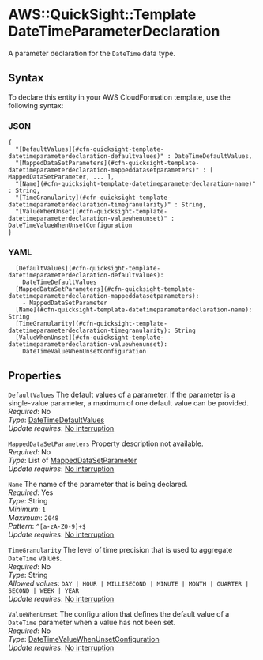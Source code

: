 # AWS::QuickSight::Template DateTimeParameterDeclaration<a name="aws-properties-quicksight-template-datetimeparameterdeclaration"></a>

A parameter declaration for the `DateTime` data type\.

## Syntax<a name="aws-properties-quicksight-template-datetimeparameterdeclaration-syntax"></a>

To declare this entity in your AWS CloudFormation template, use the following syntax:

### JSON<a name="aws-properties-quicksight-template-datetimeparameterdeclaration-syntax.json"></a>

```
{
  "[DefaultValues](#cfn-quicksight-template-datetimeparameterdeclaration-defaultvalues)" : DateTimeDefaultValues,
  "[MappedDataSetParameters](#cfn-quicksight-template-datetimeparameterdeclaration-mappeddatasetparameters)" : [ MappedDataSetParameter, ... ],
  "[Name](#cfn-quicksight-template-datetimeparameterdeclaration-name)" : String,
  "[TimeGranularity](#cfn-quicksight-template-datetimeparameterdeclaration-timegranularity)" : String,
  "[ValueWhenUnset](#cfn-quicksight-template-datetimeparameterdeclaration-valuewhenunset)" : DateTimeValueWhenUnsetConfiguration
}
```

### YAML<a name="aws-properties-quicksight-template-datetimeparameterdeclaration-syntax.yaml"></a>

```
  [DefaultValues](#cfn-quicksight-template-datetimeparameterdeclaration-defaultvalues):
    DateTimeDefaultValues
  [MappedDataSetParameters](#cfn-quicksight-template-datetimeparameterdeclaration-mappeddatasetparameters):
    - MappedDataSetParameter
  [Name](#cfn-quicksight-template-datetimeparameterdeclaration-name): String
  [TimeGranularity](#cfn-quicksight-template-datetimeparameterdeclaration-timegranularity): String
  [ValueWhenUnset](#cfn-quicksight-template-datetimeparameterdeclaration-valuewhenunset):
    DateTimeValueWhenUnsetConfiguration
```

## Properties<a name="aws-properties-quicksight-template-datetimeparameterdeclaration-properties"></a>

`DefaultValues` <a name="cfn-quicksight-template-datetimeparameterdeclaration-defaultvalues"></a>
The default values of a parameter\. If the parameter is a single\-value parameter, a maximum of one default value can be provided\.  
_Required_: No  
_Type_: [DateTimeDefaultValues](aws-properties-quicksight-template-datetimedefaultvalues.md)  
_Update requires_: [No interruption](https://docs.aws.amazon.com/AWSCloudFormation/latest/UserGuide/using-cfn-updating-stacks-update-behaviors.html#update-no-interrupt)

`MappedDataSetParameters` <a name="cfn-quicksight-template-datetimeparameterdeclaration-mappeddatasetparameters"></a>
Property description not available\.  
_Required_: No  
_Type_: List of [MappedDataSetParameter](aws-properties-quicksight-template-mappeddatasetparameter.md)  
_Update requires_: [No interruption](https://docs.aws.amazon.com/AWSCloudFormation/latest/UserGuide/using-cfn-updating-stacks-update-behaviors.html#update-no-interrupt)

`Name` <a name="cfn-quicksight-template-datetimeparameterdeclaration-name"></a>
The name of the parameter that is being declared\.  
_Required_: Yes  
_Type_: String  
_Minimum_: `1`  
_Maximum_: `2048`  
_Pattern_: `^[a-zA-Z0-9]+$`  
_Update requires_: [No interruption](https://docs.aws.amazon.com/AWSCloudFormation/latest/UserGuide/using-cfn-updating-stacks-update-behaviors.html#update-no-interrupt)

`TimeGranularity` <a name="cfn-quicksight-template-datetimeparameterdeclaration-timegranularity"></a>
The level of time precision that is used to aggregate `DateTime` values\.  
_Required_: No  
_Type_: String  
_Allowed values_: `DAY | HOUR | MILLISECOND | MINUTE | MONTH | QUARTER | SECOND | WEEK | YEAR`  
_Update requires_: [No interruption](https://docs.aws.amazon.com/AWSCloudFormation/latest/UserGuide/using-cfn-updating-stacks-update-behaviors.html#update-no-interrupt)

`ValueWhenUnset` <a name="cfn-quicksight-template-datetimeparameterdeclaration-valuewhenunset"></a>
The configuration that defines the default value of a `DateTime` parameter when a value has not been set\.  
_Required_: No  
_Type_: [DateTimeValueWhenUnsetConfiguration](aws-properties-quicksight-template-datetimevaluewhenunsetconfiguration.md)  
_Update requires_: [No interruption](https://docs.aws.amazon.com/AWSCloudFormation/latest/UserGuide/using-cfn-updating-stacks-update-behaviors.html#update-no-interrupt)

